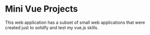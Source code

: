 # Mini Vue Projects

This web application has a subset of small web applications that were created just to solidfy and test my vue.js skills. 
